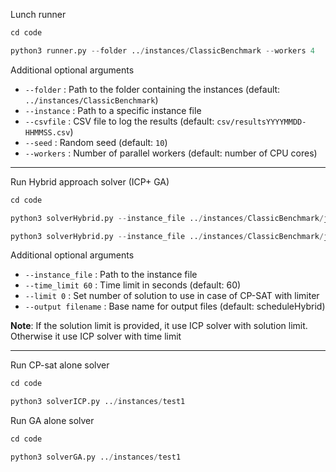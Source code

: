 Lunch runner 
```python
cd code
```

```python
python3 runner.py --folder ../instances/ClassicBenchmark --workers 4
```

Additional optional arguments  
- `--folder` : Path to the folder containing the instances (default: `../instances/ClassicBenchmark`)  
- `--instance` : Path to a specific instance file  
- `--csvfile` : CSV file to log the results (default: `csv/resultsYYYYMMDD-HHMMSS.csv`)  
- `--seed` : Random seed (default: `10`)  
- `--workers` : Number of parallel workers (default: number of CPU cores)  


---

Run Hybrid approach solver (ICP+ GA)

```python
cd code
```

```python
python3 solverHybrid.py --instance_file ../instances/ClassicBenchmark/jobshop_swv14 --limit 1 --time_limit 400
```

```python
python3 solverHybrid.py --instance_file ../instances/ClassicBenchmark/jobshop_swv14 --time_limit 400
```

Additional optional arguments
- `--instance_file` : Path to the instance file
- `--time_limit 60` : Time limit in seconds (default: 60)
- `--limit 0` : Set number of solution to use in case of CP-SAT with limiter
- `--output filename` : Base name for output files (default: scheduleHybrid)

**Note**: If the solution limit is provided, it use ICP solver with solution limit. Otherwise it use ICP solver with time limit

---

Run CP-sat alone solver 

```python
cd code
```

```python
python3 solverICP.py ../instances/test1
```

Run GA alone solver 

```python
cd code
```

```python
python3 solverGA.py ../instances/test1
```